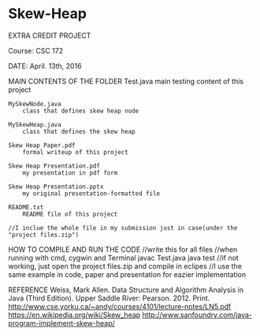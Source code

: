 # Skew-Heap

EXTRA CREDIT PROJECT

Course: CSC 172

DATE: April. 13th, 2016


MAIN CONTENTS OF THE FOLDER
	Test.java
		main testing content of this project

	MySkewNode.java
		class that defines skew heap node

	MySkewHeap.java
		class that defines the skew heap

	Skew Heap Paper.pdf
		formal writeup of this project

	Skew Heap Presentation.pdf
		my presentation in pdf form

	Skew Heap Presentation.pptx
		my original presentation-formatted file

	README.txt
		README file of this project

	//I inclue the whole file in my submission just in case(under the "project files.zip")
		
HOW TO COMPILE AND RUN THE CODE //write this for all files
  //when running with cmd, cygwin and Terminal
  javac Test.java
  java test
  //if not working, just open the project files.zip and compile in eclipes
  //I use the same example in code, paper and presentation for eazier implementation

REFERENCE
  Weiss, Mark Allen. Data Structure and Algorithm Analysis in Java (Third Edition). Upper Saddle River: Pearson. 2012. Print.
  http://www.cse.yorku.ca/~andy/courses/4101/lecture-notes/LN5.pdf
  https://en.wikipedia.org/wiki/Skew_heap
  http://www.sanfoundry.com/java-program-implement-skew-heap/
